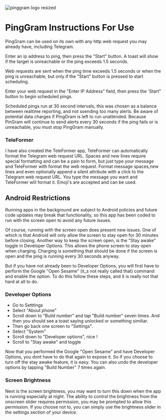 ![pinggram logo resized](https://github.com/KaiKai7/PingGram/assets/87836320/9e4a3264-2c62-4449-ac6b-ba43e15a546f)

# PingGram Instructions For Use

PingGram can be used on its own with any http web request you may already have, including Telegram.

Enter an ip address to ping, then press the "Start" button. A toast will show if the target is unreachable or the ping exceeds 1.5 seconds.

Web requests are sent when the ping time exceeds 1.5 seconds or when the ping is unreachable, but only if the "Start" button is pressed to start scheduling.

Enter your web request in the "Enter IP Address" field, then press the 'Start" button to begin scheduled pings.

Scheduled pings run at 30 second intervals, this was chosen as a balance between realtime reporting, and not ssending too many alerts. Be aware of potential data charges if PingGram is left to run unattended. Because PinGram will continue to send alerts every 30 seconds if the ping fails or is unreachable, you must stop PingGram manually.

### TeleFormer
I have also created the TeleFormer app, TeleFormer can automatically format the Telegram web request URL. Spaces and new lines require special formatting and can be a pain to form, but just type your message and TeleFormer with format the web request. Format message spaces,new lines and even optionally append a silent attribute with a click to the Telegram web request URL.
You type the message you want and TeleFormer will format it.
Emoji's are accepted and can be used.

## Android Restrictions

Running apps in the background are subject to Android policies and future code updates may break that functionality, so this app has been coded to run with the screen open to avoid any future issues.

Of course, running with the screen open does present new issues. One of which is that Android will only allow the screen to stay open for 30 minutes before closing. Another way to keep the screen open, is the "Stay awake" toggle in Developer Options. This allows the phone screen to stay open when charging. Charging is something that should be done if the screen is open and the ping is running every 30 seconds anyway.

But if you have not already been to Developer Options, you will first have to perform the Google "Open Sesame" (it_s not really called that) command and enable the option. To do this follow these steps, and it is really not that hard at all to do.
### Developer Options
* Go to Setttings
* Select "About phone"
* Scroll down to "Build number" and tap "Build number" seven times. And then you should see a toast saying unlocked or something similiar.
* Then go back one screen to "Settings".
* Select "System"
* Scroll down to "Developer options", nice !
* Scroll to "Stay awake" and toggle

Now that you performed the Google "Open Sesame" and have Developer Options, you dont have to do that again to expose it. So if you choose to turn off the stay awake feature, it is easy. You can also undo the developer options by tapping "Build Number" 7 times again.

### Screen Brightness
Next is the screen brightness, you may want to turn this down when the app is running especially at night. The ability to control the brightness from the onscreen slider requires permission, you may be prompted to allow this permission. If you choose not to, you can simply use the brightness slider in the settings section of your device.


